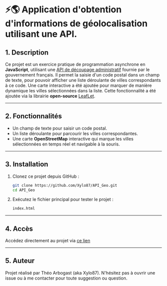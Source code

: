 # ⚡🌎 Application d'obtention d'informations de géolocalisation utilisant une API.

## 1. Description 
Ce projet est un exercice pratique de programmation asynchrone en **JavaScript**, utilisant une [API de découpage administratif](https://geo.api.gouv.fr/decoupage-administratif/communes) fournie par le gouvernement français.
Il permet la saisie d'un code postal dans un champ de texte, pour pouvoir afficher une liste déroulante de villes correspondants à ce code.
Une carte interactive a été ajoutée pour marquer de manière dynamique les villes sélectionnées dans la liste. Cette fonctionnalité a été ajoutée via la librairie **open-source** [LeafLet](https://leafletjs.com/).

---

## 2. Fonctionnalités
- Un champ de texte pour saisir un code postal.
- Un liste déroulante pour parcourir les villes correspondantes.
- Une carte **OpenStreetMap** interactive qui marque les villes sélectionnées en temps réel et navigable à la souris.

---

## 3. Installation

1. Clonez ce projet depuis GitHub :
   ```bash
   git clone https://github.com/Xylo87/API_Geo.git
   cd API_Geo
   ```
   
2. Exécutez le fichier principal pour tester le projet :
   ```bash
   index.html
   ```

---

## 4. Accès

Accédez directement au projet via [ce lien](https://xylo87.github.io/API_Geo/)

---

## 5. Auteur
Projet réalisé par Théo Arbogast (aka Xylo87).
N'hésitez pas à ouvrir une issue ou à me contacter pour toute suggestion ou question.

